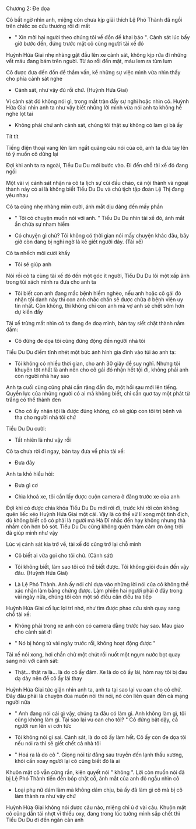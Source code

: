 




Chương 2: Đe dọa

Cô bất ngờ nhìn anh, miệng còn chưa kịp giải thích Lệ Phó Thành đã ngồi trên chiếc xe cứu thương rồi đi mất

- " Xin mời hai người theo chúng tôi về đồn để khai báo ". Cảnh sát lúc bấy giờ bước đến, đứng trước mặt cô cùng người tài xế đó

Huỳnh Hứa Giai nhẹ nhàng gật đầu lên xe cảnh sát, không kịp rửa đi những vết máu đang bám trên người. Từ áo rồi đến mặt, máu lem ra tùm lum

Cô được đưa đến đồn để thẩm vấn, kể những sự việc mình vừa nhìn thấy cho phía cảnh sát nghe

- Cảnh sát, như vậy đủ rồi chứ. (Huỳnh Hứa Giai)

Vị cảnh sát đó không nói gì, trong mắt tràn đầy sự nghi hoặc nhìn cô. Huỳnh Hứa Giai nhìn anh ta như vậy biết những lời mình vừa nói anh ta không hề nghe lọt tai

- Không phải chứ anh cảnh sát, chúng tôi thật sự không có làm gì bà ấy

Tít tít

Tiếng điện thoại vang lên làm ngắt quãng câu nói của cô, anh ta đưa tay lên tỏ ý muốn cô dừng lại

Đợi khi anh ta ra ngoài, Tiểu Du Du mới bước vào. Đi đến chỗ tài xế đó đang ngồi

Một vài vị cảnh sát nhận ra cô ta lịch sự cúi đầu chào, cả nội thành và ngoại thành này có ai là không biết Tiểu Du Du và chủ tịch tập đoàn Lệ Thị đang yêu nhau

Cô ta cũng nhẹ nhàng mỉm cười, ánh mắt dịu dàng đến mấy phần

- " Tôi có chuyện muốn nói với anh. " Tiểu Du Du nhìn tài xế đó, ánh mắt ẩn chứa sự nham hiểm

- Có chuyện gì chứ? Tôi không có thời gian nói mấy chuyện khác đâu, bây giờ còn đang bị nghi ngờ là kẻ giết người đây. (Tài xế)

Cô ta nhếch môi cười khẩy

- Tôi sẽ giúp anh

Nói rồi cô ta cùng tài xế đó đến một góc ít người, Tiểu Du Du lôi một xấp ảnh trong túi xách mình ra đưa cho anh ta

- Tôi biết con anh đang mắc bệnh hiểm nghèo, nếu anh hoặc cô gái đó nhận tội danh này thì con anh chắc chắn sẽ được chữa ở bệnh viện uy tín nhất. Còn không, thì không chỉ con anh mà vợ anh sẽ chết sớm hơn dự kiến đấy

Tài xế trừng mắt nhìn cô ta đang đe doạ mình, bàn tay siết chặt thành nắm đấm:

- Cô đừng đe dọa tôi cũng đừng động đến người nhà tôi

Tiểu Du Du điềm tĩnh nhét một bức ảnh hình gia đình vào túi áo anh ta:

- Tôi không có nhiều thời gian, cho anh 30 giây để suy nghĩ. Nhưng tôi khuyên tốt nhất là anh nên cho cô gái đó nhận hết tội đi, không phải anh còn người nhà hay sao

Anh ta cuối cùng cũng phải cắn răng đắn đo, một hồi sau mới lên tiếng. Quyền lực của những người có ai mà không biết, chỉ cần quơ tay một phát từ trắng có thể thành đen

- Cho cô ấy nhận tội là được đúng không, cô sẽ giúp con tôi trị bệnh và tha cho người nhà tôi chứ

Tiểu Du Du cười:

- Tất nhiên là như vậy rồi

Cô ta chưa rời đi ngay, bàn tay đưa về phía tài xế:

- Đưa đây

Anh ta khó hiểu hỏi:

- Đưa gì cơ

- Chìa khoá xe, tôi cần lấy được cuộn camera ở đằng trước xe của anh

Đợi khi có được chìa khóa Tiểu Du Du mới rời đi, trước khi rời còn không quên liếc xéo Huỳnh Hứa Giai một cái. Vậy là có thể xử lí xong một tình địch, dù không biết cô có phải là người mà Hà Dĩ nhắc đến hay không nhưng thà nhầm còn hơn bỏ sót. Tiểu Du Du cũng không quên thầm cảm ơn ông trời đã giúp mình như vậy

Lúc vị cảnh sát kia trở về, tài xế đó cũng trở lại chỗ mình

- Cô biết ai vừa gọi cho tôi chứ. (Cảnh sát)

- Tôi không biết, làm sao tôi có thể biết được. Tôi không giỏi đoán đến vậy đâu. (Huỳnh Hứa Giai)

- Là Lệ Phó Thành. Anh ấy nói chỉ dựa vào những lời nói của cô không thể xác nhận làm bằng chứng được. Làm phiền hai người phải ở đây trong vài ngày nữa, chúng tôi còn một số điều cần điều tra tiếp

Huỳnh Hứa Giai cố lục lọi trí nhớ, như tìm được phao cứu sinh quay sang chỗ tài xế:

- Không phải trong xe anh còn có camera đằng trước hay sao. Mau giao cho cảnh sát đi

- " Nó bị hỏng từ vài ngày trước rồi, không hoạt động được "

Tài xế nói xong, hơi chần chừ một chút rồi nuốt một ngụm nước bọt quay sang nói với cảnh sát:

- Thật... thật ra là... là do cô ấy đâm. Xe là do cô ấy lái, hôm nay tôi bị đau dạ dày nên để cô ấy lái thay

Huỳnh Hứa Giai tức giận nhìn anh ta, anh ta tại sao lại vu oan cho cô chứ. Đây đâu phải là chuyện đùa muốn nói thì nói, nó còn liên quan đến cả mạng người nữa

- " Anh đang nói cái gì vậy, chúng ta đâu có làm gì. Anh không làm gì, tôi cũng không làm gì. Tại sao lại vu oan cho tôi? " Cô đứng bật dậy, cả người run lên vì cơn tức

- Tôi không nói gì sai. Cảnh sát, là do cô ấy làm hết. Cô ấy còn đe dọa tôi nếu nói ra thì sẽ giết chết cả nhà tôi

- " Hoá ra là do cô ". Giọng nói từ đằng sau truyền đến lạnh thấu xương, khỏi cần xoay người lại cô cũng biết đó là ai

Khuôn mặt cô vẫn cứng rắn, kiên quyết nói " không ". Lời còn muốn nói đã bị Lệ Phó Thành tiến đến bóp chặt cổ, ánh mắt của anh đỏ ngầu nhìn cô

- Loại phụ nữ dám làm mà không dám chịu, bà ấy đã làm gì cô mà bị cô làm thành ra như vậy chứ

Huỳnh Hứa Giai không nói được câu nào, miệng chỉ ú ớ vài câu. Khuôn mặt cô cũng dần tái nhợt vì thiếu oxy, đang trong lúc tưởng mình sắp chết thì Tiểu Du Du đi đến ngăn cản anh




